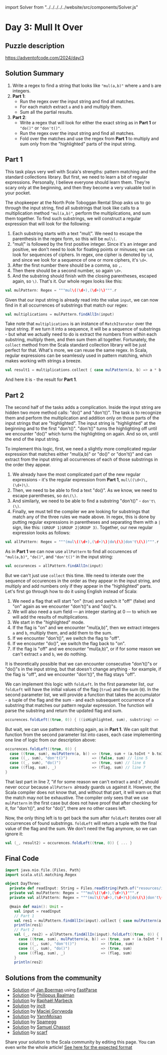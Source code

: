 import Solver from "../../../../../website/src/components/Solver.js"

# Day 3: Mull It Over

## Puzzle description

https://adventofcode.com/2024/day/3

## Solution Summary

1. Write a regex to find a string that looks like `"mul(a,b)"` where `a` and `b` are integers.
2. **Part 1**:
   - Run the regex over the input string and find all matches.
   - For each match extract `a` and `b` and multiply them.
   - Sum all the partial results.
3. **Part 2**:
   - Write a regex that will look for either the exact string as in **Part 1** or `"do()"` or `"don't()"`.
   - Run the regex over the input string and find all matches.
   - Fold over the matches and use the regex from **Part 1** to multiply and sum only from the "highlighted" parts of the input string.

## Part 1

This task plays very well with Scala's strengths: pattern matching and the standard collections library. But first, we need to learn a bit of regular expressions. Personally, I believe everyone should learn them. They're scary only at the beginning, and then they become a very valuable tool in your pocket.

The shopkeeper at the North Pole Toboggan Rental Shop asks us to go through the input string, find all substrings that look like calls to a multiplication method `"mul(a,b)"`, perform the multiplications, and sum them together. To find such  substrings, we will construct a regular expression that will look for the following:
1. Each substring starts with a text "mul(". We need to escape the parenthesis in the regex form, so this will be `mul\(`.
2. "mul(" is followed by the first positive integer. Since it's an integer and positive, we don't need to look for floating points or minuses; we can look for sequences of ciphers. In regex, one cipher is denoted by `\d`, and since we look for a sequence of one or more ciphers, it's `\d+`.
3. After the first number there should be a comma, so `,`.
4. Then there should be a second number, so again `\d+`.
5. And the substring should finish with the closing parentheses, escaped again, so `\)`.
That's it. Our whole regex looks like this: 
```scala
val mulPattern: Regex = """mul\((\d+),(\d+)\)""".r
```

Given that our input string is already read into the value `input`, we can now find in it all occurrences of substrings that match our regex:
```scala
val multiplications = mulPattern.findAllIn(input)
```

Take note that `multiplications` is an instance of `MatchIterator` over the input string. If we turn it into a sequence, it will be a sequence of substrings - but what we actually need to do is extract the numbers from within each substring, multiply them, and then sum them all together. Fortunately, the `collect` method from the Scala standard collection library will be just perfect for that. What's more, we can reuse the same regex. In Scala, regular expressions can be seamlessly used in pattern matching, which makes working with strings a breeze.
```scala
val result1 = multiplications.collect { case mulPattern(a, b) => a * b }.sum
```
And here it is - the result for **Part 1**. 

## Part 2

The second half of the tasks adds a complication. Inside the input string are hidden two more method calls: "do()" and "don't()". The task is to recognize them and perform the multiplication and addition only on those parts of the input strings that are "highlighted". The input string is "highlighted" at the beginning and to the first "don't()". "don't()" turns the highlighting off until we encounter "do()" which turns the highlighting on again. And so on, until the end of the input string.

To implement this logic, first, we need a slightly more complicated regular expression that matches either "mul(a,b)" or "do()" or "don't()" and can extract from the input string all occurrences of each of those substrings in the order they appear.
1. We already have the most complicated part of the new regular expressions - it's the regular expression from **Part 1**, `mul\((\d+)\,(\d+)\)`.
2. Then, we need to be able to find a text "do()". As we know, we need to escape parentheses, so `do\(\)`.
3. And similarly, we need to be able to find a substring "don't()" - `don't\(\)`.
4. Finally, we must tell the compiler we are looking for substrings that match any of the three rules we made above. In regex, this is done by putting regular expressions in parentheses and separating them with a `|` sign, like this: `(GROUP 1|GROUP 2|GROUP 3)`.
Together, our new regular expression looks as follows:
```scala
val allPattern: Regex = """(mul\((\d+),(\d+)\)|do\(\)|don't\(\))""".r
```

As in **Part 1** we can now use `allPattern` to find all occurences of `"mul(a,b)"`, `"do()"`, and `"don't()"` in the input string:
```scala
val occurences = allPattern.findAllIn(input)
```

But we can't just use `collect` this time. We need to interate over the sequence of occurences in the order as they appear in the input string, and multiply and add numbers only if they appear in the "highlighted" parts. Let's first go  through how to do it using English instead of Scala:
1. We need a flag that will start "on" (true) and switch it "off" (false) and "on" again as we encounter "don't()"s and "do()"s.
2. We will also need a sum field — an integer starting at 0 — to which we will add the results of multiplications.
3. We start in the "highlighted" mode.
4. If the flag is "on" and we encounter "mul(a,b)", then we extract integers `a` and `b`, multiply them, and add them to the sum.
5. If we encounter "don't()", we switch the flag to "off".
6. If we encounter "do()", we switch the flag back to "on".
7. If the flag is "off" and we encounter "mul(a,b)", or if for some reason we can't extract `a` and `b`, we do nothing.

It is theoretically possible that we can encounter consecutive "don't()"s or "do()"s in the input string, but that doesn't change anything - for example, if the flag is "off", and we encounter "don't()", the flag stays "off".

We can implement this logic with `foldLeft`. In the first parameter list, our `foldLeft` will have the initial values of the flag (`true`) and the sum (`0`). In the second parameter list, we will provide a function that takes the accumulator - a tuple of the flag and the sum - and each subsequent occurrence of a substring that matches our pattern regular expression. The function will parse the substring and return the updated flag and sum.
```scala
occurences.foldLeft((true, 0)) { ((isHighlighted, sum), substring) => ... }
```

But wait, we can use pattern matching again, as in **Part 1**. We can split that function from the second parameter list into cases, each case implementing one line of logic from our description above:
```scala
occurences.foldLeft((true, 0)) {
  case ((true, sum), mulPattern(a, b)) => (true, sum + (a.toInt * b.toInt)) // line 4
  case ((_, sum), "don't()")           => (false, sum) // line 5
  case ((_, sum), "do()")              => (true, sum) // line 6
  case ((flag, sum), _)                => (flag, sum) // line 7
}
```

That last part in line 7, "if for some reason we can't extract `a` and `b`", should never occur because `allPattern `already guards us against it. However, the Scala compiler does not know that, and without that part, it will warn us that the match may not be exhaustive. The compiler only sees that we use `mulPattern` in the first case but does not have proof that after checking for it, for "don't()", and for "do()", there are no other cases left.

Now, the only thing left is to get back the sum after `foldLeft` iterates over all occurrences of found substrings. `foldLeft` will return a tuple with the final value of the flag and the sum. We don't need the flag anymore, so we can ignore it:
```scala
val (_, result2) = occurences.foldLeft((true, 0)) { ... }
```

## Final Code

```scala
import java.nio.file.{Files, Path}
import scala.util.matching.Regex

object DayThree:
  private def readInput: String = Files.readString(Path.of("resources/input3"))
  private val mulPattern: Regex = """mul\((\d+),(\d+)\)""".r
  private val allPattern: Regex = """(mul\((\d+),(\d+)\)|do\(\)|don't\(\))""".r

  @main def main(): Unit =
    val input = readInput
    // Part 1
    val res1 = mulPattern.findAllIn(input).collect { case mulPattern(a, b) => a.toInt * b.toInt }.sum
    println(res1)
    // Part 2
    val (_, res2) = allPattern.findAllIn(input).foldLeft((true, 0)) {
      case ((true, sum), mulPattern(a, b)) => (true, sum + (a.toInt * b.toInt))
      case ((_, sum), "don't()")           => (false, sum)
      case ((_, sum), "do()")              => (true, sum)
      case ((flag, sum), _)                => (flag, sum)
    }
    println(res2)
```

## Solutions from the community

- [Solution](https://github.com/Jannyboy11/AdventOfCode2024/blob/master/src/main/scala/day03/Day03.scala) of [Jan Boerman](https://x.com/JanBoerman95) using [FastParse](https://com-lihaoyi.github.io/fastparse/)
- [Solution](https://github.com/Philippus/adventofcode/blob/main/src/main/scala/adventofcode2024/Day03.scala) by [Philippus Baalman](https://github.com/philippus)
- [Solution](https://github.com/rmarbeck/advent2024/blob/main/day3/src/main/scala/Solution.scala) by [Raphaël Marbeck](https://github.com/rmarbeck)
- [Solution](https://github.com/jnclt/adventofcode2024/blob/main/day03/mull-it-over.sc) by [jnclt](https://github.com/jnclt)
- [Solution](https://github.com/makingthematrix/AdventOfCode2024/blob/main/src/main/scala/io/github/makingthematrix/AdventofCode2024/DayThree.scala) by [Maciej Gorywoda](https://github.com/makingthematrix)
- [Solution](https://github.com/YannMoisan/advent-of-code/blob/master/2024/src/main/scala/Day3.scala) by [YannMoisan](https://github.com/YannMoisan)
- [Solution](https://github.com/spamegg1/aoc/blob/master/2024/03/03.worksheet.sc#L62) by [Spamegg](https://github.com/spamegg1/)
- [Solution](https://github.com/samuelchassot/AdventCode_2024/blob/c213b5ca3cf7eabd3c2d2ba852a36869575b1442/03/Day03.scala) by [Samuel Chassot](https://github.com/samuelchassot/)
- [Solution](https://github.com/scarf005/aoc-scala/blob/main/2024/day03.scala) by [scarf](https://github.com/scarf005)

Share your solution to the Scala community by editing this page.
You can even write the whole article! [See here for the expected format](https://github.com/scalacenter/scala-advent-of-code/discussions/424)

